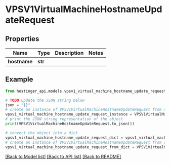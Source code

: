 # VPSV1VirtualMachineHostnameUpdateRequest


## Properties

Name | Type | Description | Notes
------------ | ------------- | ------------- | -------------
**hostname** | **str** |  | 

## Example

```python
from hostinger_api.models.vpsv1_virtual_machine_hostname_update_request import VPSV1VirtualMachineHostnameUpdateRequest

# TODO update the JSON string below
json = "{}"
# create an instance of VPSV1VirtualMachineHostnameUpdateRequest from a JSON string
vpsv1_virtual_machine_hostname_update_request_instance = VPSV1VirtualMachineHostnameUpdateRequest.from_json(json)
# print the JSON string representation of the object
print(VPSV1VirtualMachineHostnameUpdateRequest.to_json())

# convert the object into a dict
vpsv1_virtual_machine_hostname_update_request_dict = vpsv1_virtual_machine_hostname_update_request_instance.to_dict()
# create an instance of VPSV1VirtualMachineHostnameUpdateRequest from a dict
vpsv1_virtual_machine_hostname_update_request_from_dict = VPSV1VirtualMachineHostnameUpdateRequest.from_dict(vpsv1_virtual_machine_hostname_update_request_dict)
```
[[Back to Model list]](../README.md#documentation-for-models) [[Back to API list]](../README.md#documentation-for-api-endpoints) [[Back to README]](../README.md)



